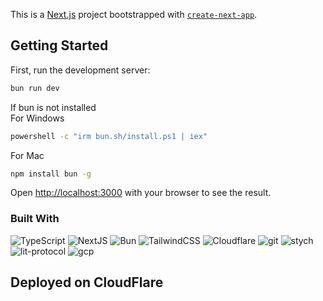 This is a [Next.js](https://nextjs.org) project bootstrapped with [`create-next-app`](https://nextjs.org/docs/app/api-reference/cli/create-next-app).

## Getting Started

First, run the development server:

```bash
bun run dev
```
If bun is not installed 
<br>
For Windows
```bash
powershell -c "irm bun.sh/install.ps1 | iex"
```
For Mac
```bash
npm install bun -g
```

Open [http://localhost:3000](http://localhost:3000) with your browser to see the result.

### Built With


<div>
  <p>
    <img alt="TypeScript" src="https://img.shields.io/badge/-TypeScript-007ACC?style=flat-square&logo=typescript&logoColor=white" />
    <img alt="NextJS" src="https://img.shields.io/badge/-NextJS-000000?style=flat-square&logo=nextdotjs&logoColor=white" />
    <img alt="Bun" src="https://img.shields.io/badge/-Bun.js-000000?style=flat-square&logo=bun&logoColor=white" />
    <img alt="TailwindCSS" src="https://img.shields.io/badge/-Tailwind CSS-06B6D4?style=flat-square&logo=tailwindcss&logoColor=white" />
    <img alt="Cloudflare" src="https://img.shields.io/badge/Cloudflare-F38020?style=flat&logo=Cloudflare&logoColor=white" />
    <img alt="git" src="https://img.shields.io/badge/-Git-F05032?style=flat-square&logo=git&logoColor=white" />
    <img alt="stych" src="https://img.shields.io/badge/-Stych-1F73B9?style=flat-square&logo=stych&logoColor=white" />
    <img alt="lit-protocol" src="https://img.shields.io/badge/-LIT_Protocol-0D4A6B?style=flat-square&logo=lit&logoColor=white" />
    <img alt="gcp" src="https://img.shields.io/badge/-GCP-4285F4?style=flat-square&logo=google-cloud&logoColor=white" />
  </p>
</div>

## Deployed on CloudFlare